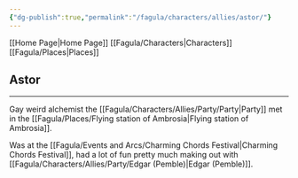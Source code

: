 ```yaml
---
{"dg-publish":true,"permalink":"/fagula/characters/allies/astor/"}
---
```


[[Home Page\|Home Page]]
[[Fagula/Characters\|Characters]]
[[Fagula/Places\|Places]]

Astor
--
___
Gay weird alchemist the [[Fagula/Characters/Allies/Party/Party\|Party]] met in the [[Fagula/Places/Flying station of Ambrosia\|Flying station of Ambrosia]].

Was at the [[Fagula/Events and Arcs/Charming Chords Festival\|Charming Chords Festival]], had a lot of fun pretty much making out with [[Fagula/Characters/Allies/Party/Edgar (Pemble)\|Edgar (Pemble)]].